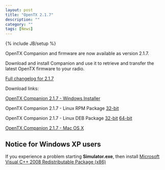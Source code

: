 ```yaml
---
layout: post
title: "OpenTX 2.1.7"
description: ""
category: ""
tags: [News]
---
```

{% include JB/setup %}

OpenTX Companion and firmware are now available as version 2.1.7.

Download and install Companion and use it to retrieve and transfer the latest OpenTX firmware to your radio.

[Full changelog for 2.1.7](https://github.com/opentx/opentx/releases/tag/2.1.7)

Download links:

[OpenTX Companion 2.1.7 - Windows Installer](http://downloads-21.open-tx.org/companion/companion-windows-2.1.7.exe)

OpenTX Companion 2.1.7 - Linux RPM Package [32-bit](http://downloads-21.open-tx.org/companion/companion21-2.1.7-i686.rpm)

OpenTX Companion 2.1.7 - Linux DEB Package [32-bit](http://downloads-21.open-tx.org/companion/companion21_2.1.7_i386.deb) [64-bit](http://downloads-21.open-tx.org/companion/companion21_2.1.7_amd64.deb)

[OpenTX Companion 2.1.7 - Mac OS X](http://downloads-21.open-tx.org/companion/companion-macosx-2.1.7.dmg) 


## Notice for Windows XP users
If you experience a problem starting **Simulator.exe**, then install [Microsoft Visual C++ 2008 Redistributable Package (x86)](http://www.microsoft.com/en-us/download/details.aspx?id=29)
